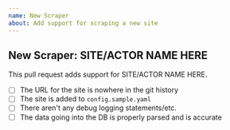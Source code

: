 ```yaml
---
name: New Scraper
about: Add support for scraping a new site
---
```


## New Scraper: SITE/ACTOR NAME HERE

This pull request adds support for SITE/ACTOR NAME HERE.

- [ ] The URL for the site is nowhere in the git history
- [ ] The site is added to `config.sample.yaml`
- [ ] There aren't any debug logging statements/etc.
- [ ] The data going into the DB is properly parsed and is accurate